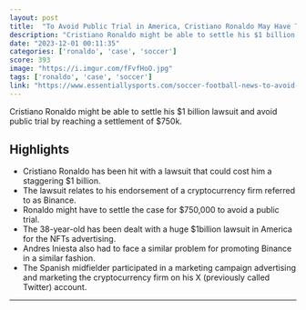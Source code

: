 ```yaml
---
layout: post
title:  "To Avoid Public Trial in America, Cristiano Ronaldo May Have To Settle for $750K in $1 Billion Lawsuit Over Crypto Promotion"
description: "Cristiano Ronaldo might be able to settle his $1 billion lawsuit and avoid public trial by reaching a settlement of $750k."
date: "2023-12-01 00:11:35"
categories: ['ronaldo', 'case', 'soccer']
score: 393
image: "https://i.imgur.com/fFvfHoO.jpg"
tags: ['ronaldo', 'case', 'soccer']
link: "https://www.essentiallysports.com/soccer-football-news-to-avoid-public-trial-in-america-cristiano-ronaldo-may-have-to-settle-for-750k-in-1-billion-lawsuit/"
---
```


Cristiano Ronaldo might be able to settle his $1 billion lawsuit and avoid public trial by reaching a settlement of $750k.

## Highlights

- Cristiano Ronaldo has been hit with a lawsuit that could cost him a staggering $1 billion.
- The lawsuit relates to his endorsement of a cryptocurrency firm referred to as Binance.
- Ronaldo might have to settle the case for $750,000 to avoid a public trial.
- The 38-year-old has been dealt with a huge $1billion lawsuit in America for the NFTs advertising.
- Andres Iniesta also had to face a similar problem for promoting Binance in a similar fashion.
- The Spanish midfielder participated in a marketing campaign advertising and marketing the cryptocurrency firm on his X (previously called Twitter) account.

---
